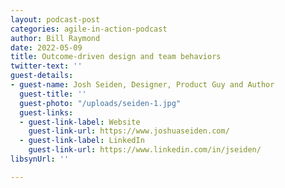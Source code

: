 ```yaml
---
layout: podcast-post
categories: agile-in-action-podcast
author: Bill Raymond
date: 2022-05-09
title: Outcome-driven design and team behaviors
twitter-text: ''
guest-details:
- guest-name: Josh Seiden, Designer, Product Guy and Author
  guest-title: ''
  guest-photo: "/uploads/seiden-1.jpg"
  guest-links:
  - guest-link-label: Website
    guest-link-url: https://www.joshuaseiden.com/
  - guest-link-label: LinkedIn
    guest-link-url: https://www.linkedin.com/in/jseiden/
libsynUrl: ''

---
```

